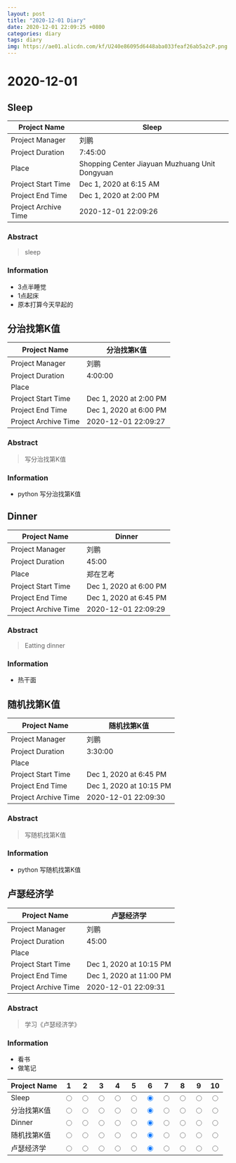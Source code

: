 ```yaml
--- 
layout: post
title: "2020-12-01 Diary"
date: 2020-12-01 22:09:25 +0800
categories: diary
tags: diary
img: https://ae01.alicdn.com/kf/U240e86095d6448aba033feaf26ab5a2cP.png
---
```


# 2020-12-01
## Sleep

|  Project Name    |    Sleep      |
| ------------ | ----------------------- |
|  Project Manager  | 刘鹏                    |
| Project Duration | 7:45:00                 |
|  Place         | Shopping Center Jiayuan Muzhuang Unit Dongyuan    |
| Project Start Time | Dec 1, 2020 at 6:15 AM |
| Project End Time | Dec 1, 2020 at 2:00 PM |
| Project Archive Time | 2020-12-01 22:09:26  |

### Abstract

> sleep

### Information

* 3点半睡觉
* 1点起床
* 原本打算今天早起的



## 分治找第K值

|  Project Name    |    分治找第K值      |
| ------------ | ----------------------- |
|  Project Manager  | 刘鹏                    |
| Project Duration | 4:00:00                 |
|  Place         |     |
| Project Start Time | Dec 1, 2020 at 2:00 PM |
| Project End Time | Dec 1, 2020 at 6:00 PM |
| Project Archive Time | 2020-12-01 22:09:27  |

### Abstract

> 写分治找第K值

### Information

 * python 写分治找第K值



## Dinner

|  Project Name    |    Dinner      |
| ------------ | ----------------------- |
|  Project Manager  | 刘鹏                    |
| Project Duration | 45:00                 |
|  Place         | 郑在艺考    |
| Project Start Time | Dec 1, 2020 at 6:00 PM |
| Project End Time | Dec 1, 2020 at 6:45 PM |
| Project Archive Time | 2020-12-01 22:09:29  |

### Abstract

> Eatting dinner

### Information

* 热干面



## 随机找第K值

|  Project Name    |    随机找第K值      |
| ------------ | ----------------------- |
|  Project Manager  | 刘鹏                    |
| Project Duration | 3:30:00                 |
|  Place         |     |
| Project Start Time | Dec 1, 2020 at 6:45 PM |
| Project End Time | Dec 1, 2020 at 10:15 PM |
| Project Archive Time | 2020-12-01 22:09:30  |

### Abstract

> 写随机找第K值

### Information

 * python 写随机找第K值



## 卢瑟经济学

|  Project Name    |    卢瑟经济学      |
| ------------ | ----------------------- |
|  Project Manager  | 刘鹏                    |
| Project Duration | 45:00                 |
|  Place         |     |
| Project Start Time | Dec 1, 2020 at 10:15 PM |
| Project End Time | Dec 1, 2020 at 11:00 PM |
| Project Archive Time | 2020-12-01 22:09:31  |

### Abstract

> 学习《卢瑟经济学》

### Information

* 看书
* 做笔记


| Project Name | 1                      |2                       |3                       |4                       |5                       |6 |7 |8 |9 |10 |
| ---- | ----------------------- | ----------------------- | ----------------------- | ----------------------- | ----------------------- | ---- | ---- | ---- | ---- | ---- |
| Sleep | <input type="radio" name="Sleep" value="1"> | <input type="radio" name="Sleep" value="2"> | <input type="radio" name="Sleep" value="3"> | <input type="radio" name="Sleep" value="4"> | <input type="radio" name="Sleep" value="5"> |<input type="radio" name="Sleep" value="6" checked> |<input type="radio" name="Sleep" value="7"> |<input type="radio" name="Sleep" value="8"> |<input type="radio" name="Sleep" value="9"> |<input type="radio" name="Sleep" value="10"> |
| 分治找第K值 | <input type="radio" name="分治找第K值" value="1"> | <input type="radio" name="分治找第K值" value="2"> | <input type="radio" name="分治找第K值" value="3"> | <input type="radio" name="分治找第K值" value="4"> | <input type="radio" name="分治找第K值" value="5"> |<input type="radio" name="分治找第K值" value="6" checked> |<input type="radio" name="分治找第K值" value="7"> |<input type="radio" name="分治找第K值" value="8"> |<input type="radio" name="分治找第K值" value="9"> |<input type="radio" name="分治找第K值" value="10"> |
| Dinner | <input type="radio" name="Dinner" value="1"> | <input type="radio" name="Dinner" value="2"> | <input type="radio" name="Dinner" value="3"> | <input type="radio" name="Dinner" value="4"> | <input type="radio" name="Dinner" value="5"> |<input type="radio" name="Dinner" value="6" checked> |<input type="radio" name="Dinner" value="7"> |<input type="radio" name="Dinner" value="8"> |<input type="radio" name="Dinner" value="9"> |<input type="radio" name="Dinner" value="10"> |
| 随机找第K值 | <input type="radio" name="随机找第K值" value="1"> | <input type="radio" name="随机找第K值" value="2"> | <input type="radio" name="随机找第K值" value="3"> | <input type="radio" name="随机找第K值" value="4"> | <input type="radio" name="随机找第K值" value="5"> |<input type="radio" name="随机找第K值" value="6" checked> |<input type="radio" name="随机找第K值" value="7"> |<input type="radio" name="随机找第K值" value="8"> |<input type="radio" name="随机找第K值" value="9"> |<input type="radio" name="随机找第K值" value="10"> |
| 卢瑟经济学 | <input type="radio" name="卢瑟经济学" value="1"> | <input type="radio" name="卢瑟经济学" value="2"> | <input type="radio" name="卢瑟经济学" value="3"> | <input type="radio" name="卢瑟经济学" value="4"> | <input type="radio" name="卢瑟经济学" value="5"> |<input type="radio" name="卢瑟经济学" value="6" checked> |<input type="radio" name="卢瑟经济学" value="7"> |<input type="radio" name="卢瑟经济学" value="8"> |<input type="radio" name="卢瑟经济学" value="9"> |<input type="radio" name="卢瑟经济学" value="10"> |
